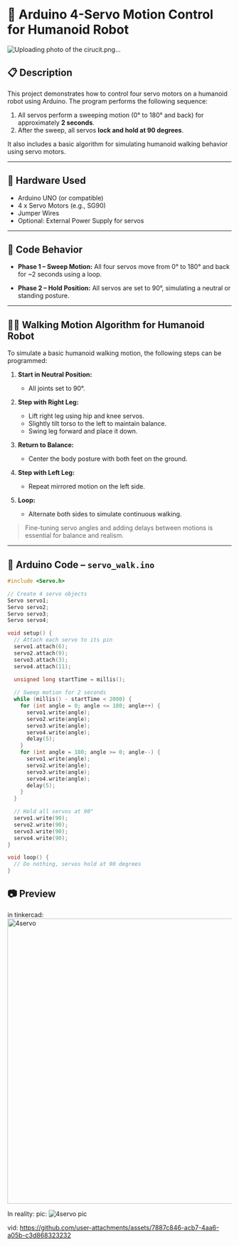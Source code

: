 
# 🤖 Arduino 4-Servo Motion Control for Humanoid Robot
![Uploading photo of the cirucit.png…]()

## 📋 Description
This project demonstrates how to control four servo motors on a humanoid robot using Arduino. The program performs the following sequence:

1. All servos perform a sweeping motion (0° to 180° and back) for approximately **2 seconds**.
2. After the sweep, all servos **lock and hold at 90 degrees**.

It also includes a basic algorithm for simulating humanoid walking behavior using servo motors.

---

## 🔧 Hardware Used
- Arduino UNO (or compatible)
- 4 x Servo Motors (e.g., SG90)
- Jumper Wires
- Optional: External Power Supply for servos

---

## 📜 Code Behavior

- **Phase 1 – Sweep Motion:**
  All four servos move from 0° to 180° and back for ~2 seconds using a loop.

- **Phase 2 – Hold Position:**
  All servos are set to 90°, simulating a neutral or standing posture.

---

## 🚶‍♂️ Walking Motion Algorithm for Humanoid Robot

To simulate a basic humanoid walking motion, the following steps can be programmed:

1. **Start in Neutral Position:**
   - All joints set to 90°.

2. **Step with Right Leg:**
   - Lift right leg using hip and knee servos.
   - Slightly tilt torso to the left to maintain balance.
   - Swing leg forward and place it down.

3. **Return to Balance:**
   - Center the body posture with both feet on the ground.

4. **Step with Left Leg:**
   - Repeat mirrored motion on the left side.

5. **Loop:**
   - Alternate both sides to simulate continuous walking.

> Fine-tuning servo angles and adding delays between motions is essential for balance and realism.

---

## 🧠 Arduino Code – `servo_walk.ino`

```cpp
#include <Servo.h>

// Create 4 servo objects
Servo servo1;
Servo servo2;
Servo servo3;
Servo servo4;

void setup() {
  // Attach each servo to its pin
  servo1.attach(6);
  servo2.attach(9);
  servo3.attach(3);
  servo4.attach(11);

  unsigned long startTime = millis();
  
  // Sweep motion for 2 seconds
  while (millis() - startTime < 2000) {
    for (int angle = 0; angle <= 180; angle++) {
      servo1.write(angle);
      servo2.write(angle);
      servo3.write(angle);
      servo4.write(angle);
      delay(5);
    }
    for (int angle = 180; angle >= 0; angle--) {
      servo1.write(angle);
      servo2.write(angle);
      servo3.write(angle);
      servo4.write(angle);
      delay(5);
    }
  }

  // Hold all servos at 90°
  servo1.write(90);
  servo2.write(90);
  servo3.write(90);
  servo4.write(90);
}

void loop() {
  // Do nothing, servos hold at 90 degrees
}
```



## 📷 Preview
in tinkercad:
<img width="1536" height="640" alt="4servo" src="https://github.com/user-attachments/assets/3cdc395c-92ac-40d5-a60e-be5d940a48c4" />

In reality:
pic:  ![4servo pic](https://github.com/user-attachments/assets/fd40f897-354f-4b4d-bb0e-3274da60658d)



vid:  https://github.com/user-attachments/assets/7887c846-acb7-4aa6-a05b-c3d868323232









